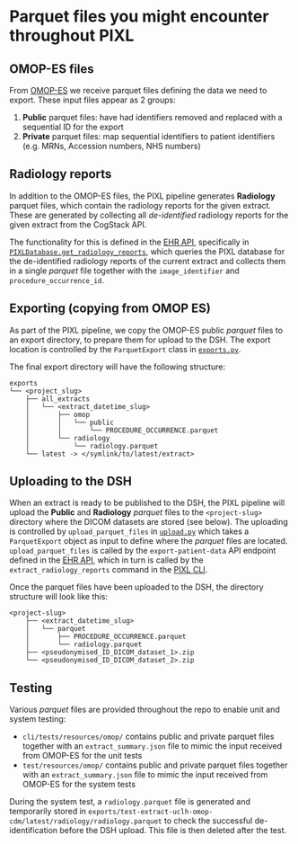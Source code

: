 # Parquet files you might encounter throughout PIXL

## OMOP-ES files

From
[OMOP-ES](https://github.com/UCLH-Foundry/the-rolling-skeleton/blob/main/docs/design/100-day-design.md#data-flow-through-components)
we receive parquet files defining the data we need to export. These input files appear as 2 groups:

1. **Public** parquet files: have had identifiers removed and replaced with a sequential ID for the
   export
2. **Private** parquet files: map sequential identifiers to patient identifiers (e.g. MRNs,
   Accession numbers, NHS numbers)

## Radiology reports

In addition to the OMOP-ES files, the PIXL pipeline generates **Radiology** parquet files, which
contain the radiology reports for the given extract. These are generated by collecting all
_de-identified_ radiology reports for the given extract from the CogStack API.

The functionality for this is defined in the [EHR API](../../pixl_ehr/README.md), specifically in
[`PIXLDatabase.get_radiology_reports`](../../pixl_ehr/src/pixl_ehr/_databases.py), which queries the
PIXL database for the de-identified radiology reports of the current extract and collects them
in a single _parquet_ file together with the `image_identifier` and `procedure_occurrence_id`.

## Exporting (copying from OMOP ES)

As part of the PIXL pipeline, we copy the OMOP-ES public _parquet_ files  to an export directory, to
prepare them for upload to the DSH. The export location is controlled by the `ParquetExport` class
in [`exports.py`](../../pixl_core/src/core/exports.py).

The final export directory will have the following structure:

```
exports
└── <project_slug>
    ├── all_extracts
    │   └── <extract_datetime_slug>
    │       ├── omop
    │       │   └── public
    │       │       └── PROCEDURE_OCCURRENCE.parquet
    │       └── radiology
    │           └── radiology.parquet
    └── latest -> </symlink/to/latest/extract>
```

## Uploading to the DSH

When an extract is ready to be published to the DSH, the PIXL pipeline will upload the **Public**
and **Radiology** _parquet_ files to the `<project-slug>` directory where the DICOM datasets are
stored (see below). The uploading is controlled by `upload_parquet_files` in
[`upload.py`](../../pixl_core/src/core/upload.py) which takes a `ParquetExport` object as input to
define where the _parquet_ files are located. `upload_parquet_files` is called by the
`export-patient-data` API endpoint defined in the [EHR API](../../pixl_ehr/src/pixl_ehr/main.py),
which in turn is called by the `extract_radiology_reports` command in the
[PIXL CLI](../../cli/README.md).

Once the parquet files have been uploaded to the DSH, the directory structure will look like this:

```
<project-slug>
    ├── <extract_datetime_slug>
    │   └── parquet
    │       ├── PROCEDURE_OCCURRENCE.parquet
    │       └── radiology.parquet
    ├── <pseudonymised_ID_DICOM_dataset_1>.zip
    └── <pseudonymised_ID_DICOM_dataset_2>.zip
```

## Testing

Various _parquet_ files are provided throughout the repo to enable unit and system testing:

- `cli/tests/resources/omop/` contains public and private parquet files together with an
  `extract_summary.json` file to mimic the input received from OMOP-ES for the unit tests
- `test/resources/omop/` contains public and private parquet files together with an
  `extract_summary.json` file to mimic the input received from OMOP-ES for the system tests

During the system test, a `radiology.parquet` file is generated and temporarily stored in
`exports/test-extract-uclh-omop-cdm/latest/radiology/radiology.parquet` to check the successful
de-identification before the DSH upload. This file is then deleted after the test.
